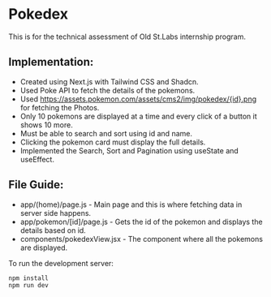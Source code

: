# Pokedex

This is for the technical assessment of Old St.Labs internship program.

## Implementation:
* Created using Next.js with Tailwind CSS and Shadcn.
* Used Poke API to fetch the details of the pokemons.
* Used https://assets.pokemon.com/assets/cms2/img/pokedex/{id}.png for fetching the Photos.
* Only 10 pokemons are displayed at a time and every click of a button it shows 10 more.
* Must be able to search and sort using id and name.
* Clicking the pokemon card must display the full details.
* Implemented the Search, Sort and Pagination using useState and useEffect.

## File Guide:
* app/(home)/page.js - Main page and this is where fetching data in server side happens.
* app/pokemon/[id]/page.js - Gets the id of the pokemon and displays the details based on id.
* components/pokedexView.jsx - The component where all the pokemons are displayed.

To run the development server:

```bash
npm install
npm run dev
```

